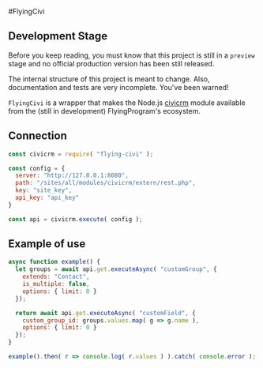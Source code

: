 #FlyingCivi

## Development Stage

Before you keep reading, you must know that this project is still in a
`preview` stage and no official production version has been still released.

The internal structure of this project is meant to change. Also, documentation
and tests are very incomplete. You've been warned!

`FlyingCivi` is a wrapper that makes the Node.js [civicrm](https://github.com/TechToThePeople/node-civicrm) module available
from the (still in development) FlyingProgram's ecosystem.

## Connection

```js
const civicrm = require( "flying-civi" );

const config = {
  server: "http://127.0.0.1:8080",
  path: "/sites/all/modules/civicrm/extern/rest.php",
  key: "site_key",
  api_key: "api_key"
}

const api = civicrm.execute( config );
```

## Example of use

```js
async function example() {
  let groups = await api.get.executeAsync( "customGroup", {
    extends: "Contact",
    is_multiple: false,
    options: { limit: 0 }
  });

  return await api.get.executeAsync( "customField", {
    custom_group_id: groups.values.map( g => g.name ),
    options: { limit: 0 }
  });
}

example().then( r => console.log( r.values ) ).catch( console.error );
```
